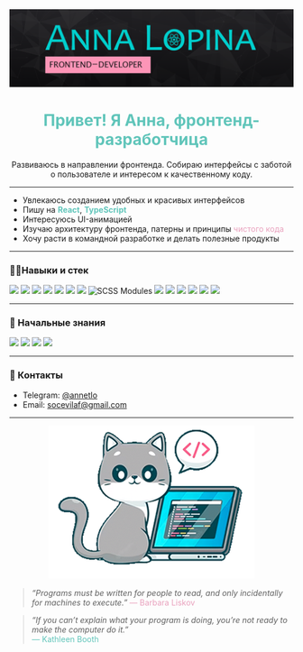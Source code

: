 

<div align="center">
  <img src="https://github.com/Freyanna010/Freyanna010/blob/main/git-title.png?raw=true" />
</div>

<h1 align="center" style="color:#60c5ba;">Привет! Я Анна, фронтенд-разработчица</h1>

<p align="center">
 Развиваюсь в направлении фронтенда. Собираю интерфейсы с заботой о пользователе и интересом к качественному коду.
</p>

---

- Увлекаюсь созданием удобных и красивых интерфейсов  
- Пишу на <strong style="color:#60c5ba;">React</strong>, <strong style="color:#60c5ba;">TypeScript</strong>  
- Интересуюсь UI-анимацией  
- Изучаю архитектуру фронтенда, патерны и принципы <span style="color:#e9a1bd;">чистого кода</span>  
- Хочу расти в командной разработке и делать полезные продукты  
   
---

### 🐱‍👤Навыки и стек

<div align="start">
  <img src="https://img.shields.io/badge/JavaScript-F7DF1E?style=for-the-badge&logo=javascript&logoColor=black" />
  <img src="https://img.shields.io/badge/TypeScript-3178C6?style=for-the-badge&logo=typescript&logoColor=white" />
  <img src="https://img.shields.io/badge/React-20232A?style=for-the-badge&logo=react&logoColor=61DAFB" />
  <img src="https://img.shields.io/badge/Redux_Toolkit-764ABC?style=for-the-badge&logo=redux&logoColor=white" />
  <img src="https://img.shields.io/badge/MobX-FF9955?style=for-the-badge&logo=mobx&logoColor=white" />
 <img src="https://img.shields.io/badge/Vite-646CFF?style=for-the-badge&logo=vite&logoColor=white" />
  <img src="https://img.shields.io/badge/SCSS-CC6699?style=for-the-badge&logo=sass&logoColor=white" />
  <img alt="SCSS Modules" src="https://img.shields.io/badge/SCSS_Modules-CC6699?style=for-the-badge&logo=sass&logoColor=white" />
  <img src="https://img.shields.io/badge/AntDesign-1890FF?style=for-the-badge&logo=ant-design&logoColor=white" />
  <img src="https://img.shields.io/badge/Figma-FF7262?style=for-the-badge&logo=figma&logoColor=white" />
  <img src="https://img.shields.io/badge/Photoshop-31A8FF?style=for-the-badge&logo=adobe-photoshop&logoColor=white" />
  <img src="https://img.shields.io/badge/Git-F05032?style=for-the-badge&logo=git&logoColor=white" />
  <img src="https://img.shields.io/badge/REST_API-FF6C00?style=for-the-badge&logo=api&logoColor=white" />
 <img src="https://img.shields.io/badge/SOLID_Principles-007ACC?style=for-the-badge&logo=azuredevops&logoColor=white" />
</div>

---

### 🐣 Начальные знания

<div align="start">
  <img src="https://img.shields.io/badge/Next.js-000000?style=for-the-badge&logo=nextdotjs&logoColor=white" />
  <img src="https://img.shields.io/badge/Postman-FF6C37?style=for-the-badge&logo=postman&logoColor=white" />
  <img src="https://img.shields.io/badge/Node.js-339933?style=for-the-badge&logo=nodedotjs&logoColor=white" />
  <img src="https://img.shields.io/badge/Jest-C21325?style=for-the-badge&logo=jest&logoColor=white" />
</div>

---

### 📮 Контакты

- Telegram: [@annetlo](https://t.me/annetlo)
- Email: [socevilaf@gmail.com](mailto:socevilaf@gmail.com)

---

<div align="center">
  <img src="https://github.com/Freyanna010/Freyanna010/blob/main/cat.png?raw=true" />
</div>



><em>“Programs must be written for people to read, and only incidentally for machines to execute.”</em> 
> <span style="color:#e9a1bd">— Barbara Liskov</span>


> <em>“If you can’t explain what your program is doing, you’re not ready to make the computer do it.”</em>   
> <span style="color:#60c5ba">— Kathleen Booth</span>


